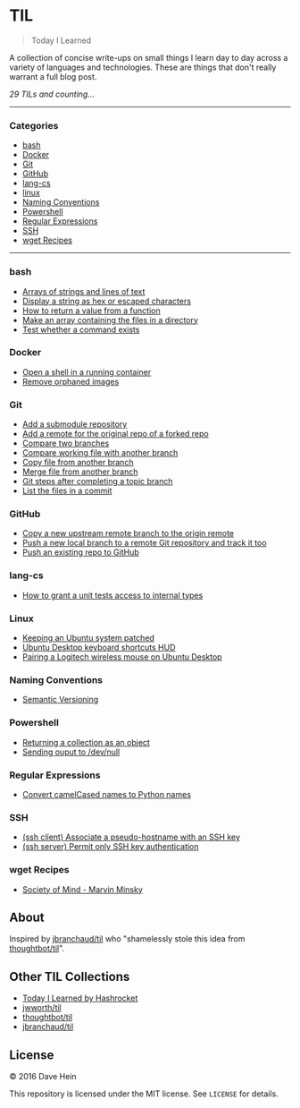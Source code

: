 # TIL

> Today I Learned

A collection of concise write-ups on small things I learn day to day across a
variety of languages and technologies. These are things that don't really
warrant a full blog post.

_29 TILs and counting..._

---

### Categories

* [bash](#bash)
* [Docker](#docker)
* [Git](#git)
* [GitHub](#github)
* [lang-cs](#langcs)
* [linux](#linux)
* [Naming Conventions](#naming-conventions)
* [Powershell](#powershell)
* [Regular Expressions](#regular-expressions)
* [SSH](#ssh)
* [wget Recipes](#wget-recipes)

---

### bash

* [Arrays of strings and lines of text](#arrays-of-strings-and-lines-of-text)
* [Display a string as hex or escaped characters](#display-string-as-hex-or-escaped-characters.md)
* [How to return a value from a function](bash/how-to-return-a-value-from-a-function.md)
* [Make an array containing the files in a directory](bash/array-of-files-in-directory.md)
* [Test whether a command exists](bash/test-whether-command-exists.md)

### Docker

* [Open a shell in a running container](docker/open-shell-in-daemonized-container.md)
* [Remove orphaned images](docker/remove-orphaned-images.md)

### Git

* [Add a submodule repository](git/add-a-submodule-repo.md)
* [Add a remote for the original repo of a forked repo](git/add-remote-from-original-repo.md)
* [Compare two branches](git/compare-two-branches.md)
* [Compare working file with another branch](git/compare-working-file-with-another-branch.md)
* [Copy file from another branch](git/copy-file-from-another-branch.md)
* [Merge file from another branch](git/merge-file-from-another-branch.md)
* [Git steps after completing a topic branch](git/completing-topic-branch.md)
* [List the files in a commit](git/list-files-in-a-commit.md)

### GitHub

* [Copy a new upstream remote branch to the origin remote](github/copy-new-upstream-branch-to-origin.md)
* [Push a new local branch to a remote Git repository and track it too](github/push-new-branch-to-remote-repo-and-track-it.md)
* [Push an existing repo to GitHub](github/push-existing-repo-to-github.md)

### lang-cs

* [How to grant a unit tests access to internal types](lang-cs/granting-test-assembly-access-to-target-assembly-internal-types.md)

### Linux

* [Keeping an Ubuntu system patched](linux/keeping-ubunut-system-patched.md)
* [Ubuntu Desktop keyboard shortcuts HUD](linux/keyboard-shortcut-hud.md)
* [Pairing a Logitech wireless mouse on Ubuntu Desktop](linux/pairing-logitech-wireless-mouse.md)

### Naming Conventions

* [Semantic Versioning](naming-conventions/semantic-versioning.md)

### Powershell

* [Returning a collection as an object](powershell/returning-a-collection-as-an-object.md)
* [Sending ouput to /dev/null](powershell/sending-output-to-dev-null.md)

### Regular Expressions

* [Convert camelCased names to Python names](regex/convert-camel-cased-names-to-python-names.md)

### SSH

* [(ssh client) Associate a pseudo-hostname with an SSH key](ssh/associate-pseudohost-with-ssh-key.md)
* [(ssh server) Permit only SSH key authentication](ssh/permit-only-ssh-key-authentication.md)

### wget Recipes

* [Society of Mind - Marvin Minsky](wget-recipes/society-of-mind-minsky.md)

## About

Inspired by [jbranchaud/til](https://github.com/jbranchaud/til) who "shamelessly stole this idea from [thoughtbot/til](https://github.com/thoughtbot/til)".

## Other TIL Collections

* [Today I Learned by Hashrocket](https://til.hashrocket.com)
* [jwworth/til](https://github.com/jwworth/til)
* [thoughtbot/til](https://github.com/thoughtbot/til)
* [jbranchaud/til](https://github.com/jbranchaud/til)

## License

&copy; 2016 Dave Hein

This repository is licensed under the MIT license. See `LICENSE` for
details.
